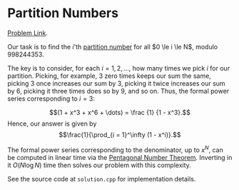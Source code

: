 # Partition Numbers

[Problem Link](https://judge.yosupo.jp/problem/partition_function).

Our task is to find the $i$'th [partition number](https://en.wikipedia.org/wiki/Partition_function_(number_theory)) for all $0 \le i \le N$, modulo $998244353$.

The key is to consider, for each $i = 1, 2, \dots$, how many times we pick $i$ for our partition. Picking, for example, $3$ zero times keeps our sum the same, picking $3$ once increases our sum by $3$, picking it twice increases our sum by $6$, picking it three times does so by $9$, and so on. Thus, the formal power series corresponding to $i = 3$:

$$(1 + x^3 + x^6 + \dots) = \frac {1} {1 - x^3}.$$
Hence, our answer is given by 
$$\frac{1}{\prod_{i = 1}^\infty (1 - x^i)}.$$

The formal power series corresponding to the denominator, up to $x^N$, can be computed in linear time via the [Pentagonal Number Theorem](https://en.wikipedia.org/wiki/Pentagonal\_number\_theorem). Inverting in it $O(N \log N)$ time then solves our problem with this complexity.

See the source code at `solution.cpp` for implementation details. 
